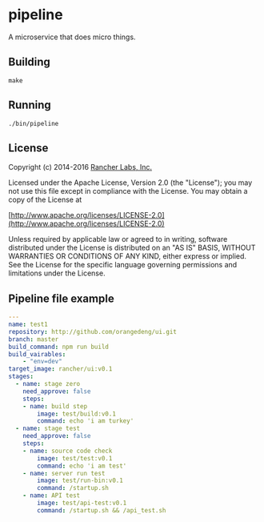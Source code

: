 pipeline
========

A microservice that does micro things.

## Building

`make`


## Running

`./bin/pipeline`

## License
Copyright (c) 2014-2016 [Rancher Labs, Inc.](http://rancher.com)

Licensed under the Apache License, Version 2.0 (the "License");
you may not use this file except in compliance with the License.
You may obtain a copy of the License at

[http://www.apache.org/licenses/LICENSE-2.0](http://www.apache.org/licenses/LICENSE-2.0)

Unless required by applicable law or agreed to in writing, software
distributed under the License is distributed on an "AS IS" BASIS,
WITHOUT WARRANTIES OR CONDITIONS OF ANY KIND, either express or implied.
See the License for the specific language governing permissions and
limitations under the License.

## Pipeline file example
```yaml
---
name: test1
repository: http://github.com/orangedeng/ui.git
branch: master
build_command: npm run build
build_vairables:
    - "env=dev"
target_image: rancher/ui:v0.1
stages:
  - name: stage zero
    need_approve: false
    steps:
    - name: build step
        image: test/build:v0.1
        command: echo 'i am turkey'
  - name: stage test
    need_approve: false
    steps:
    - name: source code check
        image: test/test:v0.1
        command: echo 'i am test'
    - name: server run test
        image: test/run-bin:v0.1
        command: /startup.sh
    - name: API test 
        image: test/api-test:v0.1
        command: /startup.sh && /api_test.sh
```